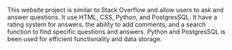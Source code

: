 This website project is similar to Stack Overflow and allow users to ask and answer questions. It use HTML, CSS, Python, and PostgresSQL. It have a rating system for answers, the ability to add comments, and a search function to find specific questions and answers. Python and PostgresSQL is been used for efficient functionality and data storage.
